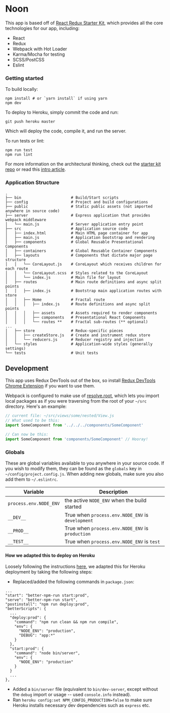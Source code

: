 # Noon

This app is based off of [React Redux Starter Kit](https://github.com/davezuko/react-redux-starter-kit), which provides all the core technologies for our app, including:

- React
- Redux
- Webpack with Hot Loader
- Karma/Mocha for testing
- SCSS/PostCSS
- Eslint

### Getting started

To build locally:

```
npm install # or `yarn install` if using yarn
npm dev
```

To deploy to Heroku, simply commit the code and run:

```
git push heroku master
```

Which will deploy the code, compile it, and run the server.

To run tests or lint:

```
npm run test
npm run lint
```

For more information on the architectural thinking, check out the [starter kit repo](https://github.com/davezuko/react-redux-starter-kit) or read this [intro article](https://suspicious.website/2016/04/29/starting-out-with-react-redux-starter-kit/).

### Application Structure

```
.
├── bin                      # Build/Start scripts
├── config                   # Project and build configurations
├── public                   # Static public assets (not imported anywhere in source code)
├── server                   # Express application that provides webpack middleware
│   └── main.js              # Server application entry point
├── src                      # Application source code
│   ├── index.html           # Main HTML page container for app
│   ├── main.js              # Application bootstrap and rendering
│   ├── components           # Global Reusable Presentational Components
│   ├── containers           # Global Reusable Container Components
│   ├── layouts              # Components that dictate major page structure
│   │   └── CoreLayout.js    # CoreLayout which receives children for each route
│   │   └── CoreLayout.scss  # Styles related to the CoreLayout
│   │   └── index.js         # Main file for layout
│   ├── routes               # Main route definitions and async split points
│   │   ├── index.js         # Bootstrap main application routes with store
│   │   ├── Home             # Fractal route
│   │   │   ├── index.js     # Route definitions and async split points
│   │   │   ├── assets       # Assets required to render components
│   │   │   ├── components   # Presentational React Components
│   │   │   └── routes **    # Fractal sub-routes (** optional)
...
│   ├── store                # Redux-specific pieces
│   │   ├── createStore.js   # Create and instrument redux store
│   │   └── reducers.js      # Reducer registry and injection
│   └── styles               # Application-wide styles (generally settings)
└── tests                    # Unit tests
```

## Development

This app uses Redux DevTools out of the box, so install [Redux DevTools Chrome Extension](https://chrome.google.com/webstore/detail/redux-devtools/lmhkpmbekcpmknklioeibfkpmmfibljd) if you want to use them.

Webpack is configured to make use of [resolve.root](http://webpack.github.io/docs/configuration.html#resolve-root), which lets you import local packages as if you were traversing from the root of your `~/src` directory. Here's an example:

```js
// current file: ~/src/views/some/nested/View.js
// What used to be this:
import SomeComponent from '../../../components/SomeComponent'

// Can now be this:
import SomeComponent from 'components/SomeComponent' // Hooray!
```

### Globals

These are global variables available to you anywhere in your source code. If you wish to modify them, they can be found as the `globals` key in `~/config/project.config.js`. When adding new globals, make sure you also add them to `~/.eslintrc`.

|Variable|Description|
|---|---|
|`process.env.NODE_ENV`|the active `NODE_ENV` when the build started|
|`__DEV__`|True when `process.env.NODE_ENV` is `development`|
|`__PROD__`|True when `process.env.NODE_ENV` is `production`|
|`__TEST__`|True when `process.env.NODE_ENV` is `test`|

#### How we adapted this to deploy on Heroku

Loosely following the instructions [here](https://github.com/davezuko/react-redux-starter-kit/wiki/FAQ:-Frequently-Asked-Questions), we adapted this for Heroku deployment by taking the following steps:

- Replaced/added the following commands in `package.json`:

```
...
"start": "better-npm-run start:prod",
"serve": "better-npm-run start",
"postinstall": "npm run deploy:prod",
"betterScripts": {
  ...
  "deploy:prod": {
    "command": "npm run clean && npm run compile",
    "env": {
      "NODE_ENV": "production",
      "DEBUG": "app:*"
    }
  },
  "start:prod": {
    "command": "node bin/server",
    "env": {
      "NODE_ENV": "production"
    }
  }
  ...
},
```

- Added a `bin/server` file (equivalent to `bin/dev-server`, except without the `debug` import or usage -- used `console.info` instead).
- Ran `heroku config:set NPM_CONFIG_PRODUCTION=false` to make sure Heroku installs necessary dev dependencies such as `express` etc.
